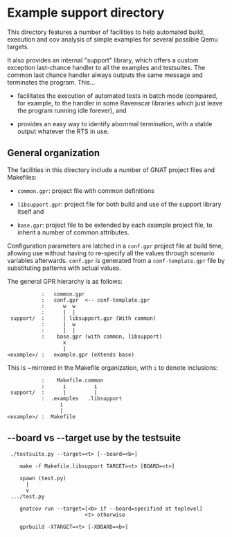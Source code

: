 Example support directory
=========================

This directory features a number of facilities to help automated build,
execution and cov analysis of simple examples for several possible Qemu
targets.

It also provides an internal "support" library, which offers a custom
exception last-chance handler to all the examples and testsuites. The common
last chance handler always outputs the same message and terminates the
program. This...

* facilitates the execution of automated tests in batch mode (compared, for
  example, to the handler in some Ravenscar libraries which just leave the
  program running idle forever), and

* provides an easy way to identify abornmal termination, with a stable output
  whatever the RTS in use.


General organization
--------------------

The facilities in this directory include a number of GNAT project files and
Makefiles:

* `common.gpr`: project file with common definitions

* `libsupport.gpr`: project file for both build and use of the support library
  itself and

* `base.gpr`: project file to be extended by each example project file, to
  inherit a number of common attributes.

Configuration parameters are latched in a `conf.gpr` project file at
build time, allowing use without having to re-specify all the values
through scenario variables afterwards. `conf.gpr` is generated from a
`conf-template.gpr` file by substituting patterns with actual values.

The general GPR hierarchy is as follows:

               :   common.gpr
               :   conf.gpr  <-- conf-template.gpr
               :      w  w
               :      |  |
     support/  :      | libsupport.gpr (With common)
               :      |  w
               :      |  |
               :    base.gpr (with common, libsupport)
                      x
                      |
    <example>/ :   example.gpr (eXtends base)

This is ~mirrored in the Makefile organization, with `i` to denote
inclusions:

               :    Makefile.common
               :      i         i
     support/  :      |         |
               :  .examples   .libsupport
                     i
                     |
    <example>/ :  Makefile


--board vs --target use by the testsuite
----------------------------------------

     ./testsuite.py --target=<t> [--board=<b>]

        make -f Makefile.libsupport TARGET=<t> [BOARD=<t>]

        spawn (test.py)
          |
          v
     .../test.py

        gnatcov run --target=[<b> if --board=specified at toplevel]
                             <t> otherwise

        gprbuild -XTARGET=<t> [-XBOARD=<b>]
